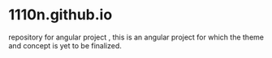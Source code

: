 # 1110n.github.io
repository for angular project , this is an angular project for which the theme and concept is yet to be finalized. 
